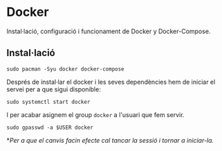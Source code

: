 # Docker

Instal·lació, configuració i funcionament de Docker y Docker-Compose.

## Instal·lació

```
sudo pacman -Syu docker docker-compose
```

Després de instal·lar el docker i les seves dependències hem de iniciar el servei per a que sigui disponible:

```
sudo systemctl start docker
```

I per acabar asignem el group `docker` a l'usuari que fem servir.

```
sudo gpasswd -a $USER docker
```

\**Per a que el canvis facin efecte cal tancar la sessió i tornar a iniciar-la.*
